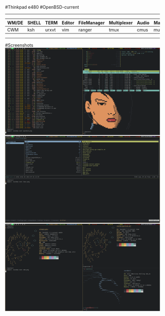 #Thinkpad e480
#OpenBSD-current
______________________________________________________________________________
|WM/DE|SHELL|TERM |Editor|FileManager|Multiplexer|Audio|Mail|IRC  |Monitor   |
|-----|-----|-----|------|-----------|-----------|-----|----|-----|----------|
|CWM  |ksh  |urxvt|vim   |ranger     |tmux       |cmus |mutt|irssi|conky,dzen|
------------------------------------------------------------------------------

#Screenshots
![Term](screenshots/term.png)
![Tmux](screenshots/tmux.png)
![VMM](screenshots/vmm.png)
